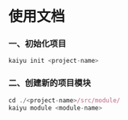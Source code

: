 # 使用文档

### 一、初始化项目

```js
kaiyu init <project-name>
```
### 二、创建新的项目模块

```js
cd ./<project-name>/src/module/
kaiyu module <module-name>
```


